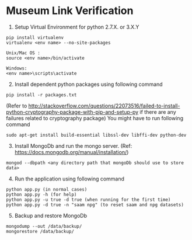 # Museum Link Verification

1. Setup Virtual Environment for python 2.7.X. or 3.X.Y

  ```
  pip install virtualenv
  virtualenv <env name> --no-site-packages

  Unix/Mac OS : 
  source <env name>/bin/activate

  Windows:
  <env name>\scripts\activate
  ```
2. Install dependent python packages using following command
  ```
  pip install -r packages.txt
  ```
  (Refer to http://stackoverflow.com/questions/22073516/failed-to-install-python-cryptography-package-with-pip-and-setup-py if there are any failures related to cryptography package)
  You might have to run following command
  ```
  sudo apt-get install build-essential libssl-dev libffi-dev python-dev
  ```

3. Install MongoDb and run the mongo server. (Ref: https://docs.mongodb.org/manual/installation/)
  ```
  mongod --dbpath <any directory path that mongoDb should use to store data>
  ```
  
4. Run the application using following command
  ```
  python app.py (in normal cases)
  python app.py -h (for help)
  python app.py -u true -d true (when running for the first time)
  python app.py -d true -n "saam npg" (to reset saam and npg datasets)
  ```

5. Backup and restore MongoDb
 ```
 mongodump --out /data/backup/
 mongorestore /data/backup/
 ```
